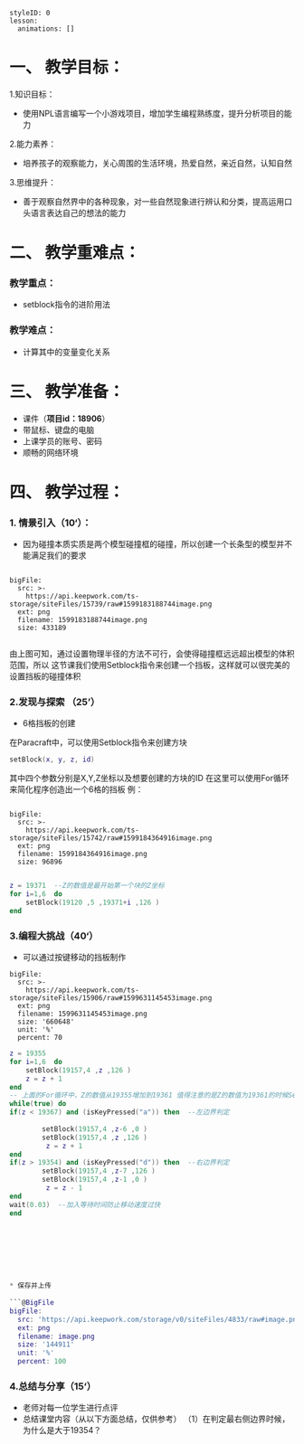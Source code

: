   
<style>
  .markdown-body hr {
    height: 1px;
  }
</style>





```@Lesson
styleID: 0
lesson:
  animations: []

```


# **一、	教学目标：**
1.知识目标：
* 使用NPL语言编写一个小游戏项目，增加学生编程熟练度，提升分析项目的能力

2.能力素养：
* 培养孩子的观察能力，关心周围的生活环境，热爱自然，亲近自然，认知自然

3.思维提升：
* 善于观察自然界中的各种现象，对一些自然现象进行辨认和分类，提高运用口头语言表达自己的想法的能力

# **二、	教学重难点：**

### 教学重点：
* setblock指令的进阶用法
### 教学难点：
* 计算其中的变量变化关系
# **三、	教学准备：**
* 课件（**项目id：18906**）
* 带鼠标、键盘的电脑
* 上课学员的账号、密码
* 顺畅的网络环境


# **四、	教学过程：**
### **1.	情景引入（10‘）：**
  * 因为碰撞本质实质是两个模型碰撞框的碰撞，所以创建一个长条型的模型并不能满足我们的要求
 
 
```@BigFile

bigFile:
  src: >-
    https://api.keepwork.com/ts-storage/siteFiles/15739/raw#1599183188744image.png
  ext: png
  filename: 1599183188744image.png
  size: 433189
          
```

由上图可知，通过设置物理半径的方法不可行，会使得碰撞框远远超出模型的体积范围，所以 这节课我们使用Setblock指令来创建一个挡板，这样就可以很完美的设置挡板的碰撞体积
   
### **2.发现与探索	（25’）**
* 6格挡板的创建
   
 

在Paracraft中，可以使用Setblock指令来创建方块
```lua
setBlock(x, y, z, id)
```
其中四个参数分别是X,Y,Z坐标以及想要创建的方块的ID
在这里可以使用For循环来简化程序创造出一个6格的挡板
例：
 
```@BigFile

bigFile:
  src: >-
    https://api.keepwork.com/ts-storage/siteFiles/15742/raw#1599184364916image.png
  ext: png
  filename: 1599184364916image.png
  size: 96896
          
```
```lua
z = 19371  --Z的数值是最开始第一个块的Z坐标
for i=1,6  do  
    setBlock(19120 ,5 ,19371+i ,126 )
end
```



 
### **3.编程大挑战（40‘）**
* 可以通过按键移动的挡板制作
  
 
 
 
```@BigFile
bigFile:
  src: >-
    https://api.keepwork.com/ts-storage/siteFiles/15906/raw#1599631145453image.png
  ext: png
  filename: 1599631145453image.png
  size: '660648'
  unit: '%'
  percent: 70

```


```lua
z = 19355  
for i=1,6  do
    setBlock(19157,4 ,z ,126 )
    z = z + 1    
end
-- 上面的For循环中，Z的数值从19355增加到19361 值得注意的是Z的数值为19361的时候Setblock指令的循环已经结束了
while(true) do
if(z < 19367) and (isKeyPressed("a")) then  --左边界判定
 
        setBlock(19157,4 ,z-6 ,0 )
        setBlock(19157,4 ,z ,126 )
         z = z + 1
end
if(z > 19354) and (isKeyPressed("d")) then  --右边界判定
        setBlock(19157,4 ,z-7 ,126 )
        setBlock(19157,4 ,z-1 ,0 )
         z = z - 1
end
wait(0.03)  --加入等待时间防止移动速度过快
end


 


 


* 保存并上传
 
```@BigFile
bigFile:
  src: 'https://api.keepwork.com/storage/v0/siteFiles/4833/raw#image.png'
  ext: png
  filename: image.png
  size: '144911'
  unit: '%'
  percent: 100

```



### **4.总结与分享（15‘）**
* 老师对每一位学生进行点评
* 总结课堂内容（从以下方面总结，仅供参考）
  （1）在判定最右侧边界时候，为什么是大于19354？